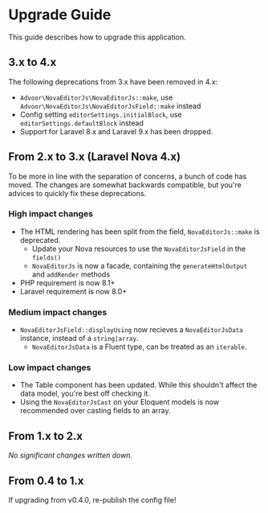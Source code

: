 # Upgrade Guide

This guide describes how to upgrade this application.

## 3.x to 4.x

The following deprecations from 3.x have been removed in 4.x:

- `Advoor\NovaEditorJs\NovaEditorJs::make`, use `Advoor\NovaEditorJs\NovaEditorJsField::make` instead
- Config setting `editorSettings.initialBlock`, use `editorSettings.defaultBlock` instead
- Support for Laravel 8.x and Laravel 9.x has been dropped.

## From 2.x to 3.x (Laravel Nova 4.x)

To be more in line with the separation of concerns, a bunch of code has moved.
The changes are somewhat backwards compatible, but you're advices to quickly fix these deprecations.

### High impact changes

- The HTML rendering has been split from the field, `NovaEditorJs::make` is deprecated.
  - Update your Nova resources to use the `NovaEditorJsField` in the `fields()`
  - `NovaEditorJs` is now a facade, containing the `generateHtmlOutput` and `addRender` methods
- PHP requirement is now 8.1+
- Laravel requirement is now 8.0+

### Medium impact changes

- `NovaEditorJsField::displayUsing` now recieves a `NovaEditorJsData` instance, instead of a `string|array`.
  - `NovaEditorJsData` is a Fluent type, can be treated as an `iterable`.

### Low impact changes

- The Table component has been updated. While this shouldn't affect the data model, you're best off checking it.
- Using the `NovaEditorJsCast` on your Eloquent models is now recommended over casting fields to an array.

## From 1.x to 2.x

_No significant changes written down._

## From 0.4 to 1.x

If upgrading from v0.4.0, re-publish the config file!
